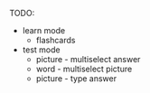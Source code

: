 TODO:
- learn mode
    - flashcards
- test mode
    - picture - multiselect answer
    - word - multiselect picture
    - picture - type answer
